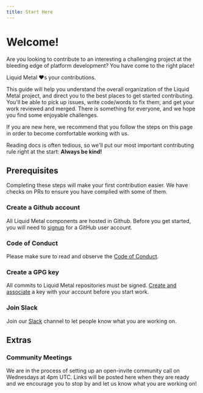 ```yaml
---
title: Start Here
---
```


# Welcome!

Are you looking to contribute to an interesting a challenging project at
the bleeding edge of platform development? You have come to the right place!

Liquid Metal :heart:s your contributions.

This guide will help you understand the overall organization of the Liquid Metal project,
and direct you to the best places to get started contributing.
You'll be able to pick up issues, write code/words to fix them, and get your work
reviewed and merged. There is something for everyone, and we hope you find some
enjoyable challenges.

If you are new here, we recommend that you follow the steps on this page in order to become
comfortable working with us.

Reading docs is often tedious, so we'll put our most important contributing rule
right at the start: **Always be kind!**

## Prerequisites

Completing these steps will make your first contribution easier. We have checks on
PRs to ensure you have complied with some of them.

### Create a Github account

All Liquid Metal components are hosted in Github.
Before you get started, you will need to [signup][gh-sign] for a GitHub user account.

### Code of Conduct

Please make sure to read and observe the [Code of Conduct][coc].

### Create a GPG key

All commits to Liquid Metal repositories must be signed. [Create and associate][gpg]
a key with your account before you start work.

### Join Slack

Join our [Slack][slack] channel to let people know what you are working on.

## Extras

### Community Meetings

We are in the process of setting up an open-invite community call on Wednesdays
at 4pm UTC. Links will be posted here when they are ready and we encourage you
to stop by and let us know what you are working on!

[gh-sign]: http://github.com/signup
[coc]: /docs/community/coc
[gpg]: https://docs.github.com/en/authentication/managing-commit-signature-verification/about-commit-signature-verification
[slack]: https://weave-community.slack.com/archives/C02KARWGR7S
